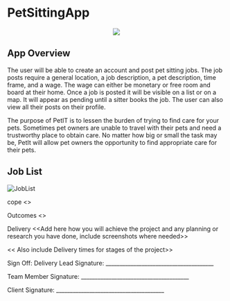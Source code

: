 # PetSittingApp
<p align="center">
  <img src="https://github.com/SLRAM/PetSittingApp/blob/master/PetIT/Images/PetIt_Logo.png" />
</p>

## App Overview
The user will be able to create an account and post pet sitting jobs. The job posts require a general location, a job description, a pet description, time frame, and a wage. The wage can either be monetary or free room and board at their home. Once a job is posted it will be visible on a list or on a map. It will appear as pending until a sitter books the job. The user can also view all their posts on their profile.

The purpose of PetIT is to lessen the burden of trying to find care for your pets. Sometimes pet owners are unable to travel with their pets and need a trustworthy place to obtain care. No matter how big or small the task may be, PetIt will allow pet owners the opportunity to find appropriate care for their pets.

## Job List

![JobList](https://github.com/SLRAM/PetSittingApp/blob/master/PetIT/Images/JobList.gif)

cope
<<Add a quick summary of the purpose of this project and the scope of the project>>

Outcomes
<<Add here what you will achieve by the end of the project>>

Delivery
<<Add here how you will achieve the project and any planning or research you have done, include screenshots where needed>>

<< Also include Delivery times for stages of the project>>

Sign Off:
Delivery Lead Signature: _______________________________________

Team Member Signature: _______________________________________

Client Signature: _______________________________________
